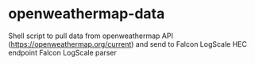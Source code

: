 # openweathermap-data
Shell script to pull data from openweathermap API (https://openweathermap.org/current) and send to Falcon LogScale HEC endpoint
Falcon LogScale parser
